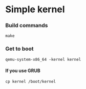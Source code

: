 # Simple kernel

### Build commands

```shell
make
```

### Get to boot

```shell
qemu-system-x86_64 -kernel kernel
```

#### If you use GRUB

```shell
cp kernel /boot/kernel
```

